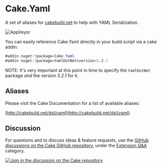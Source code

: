 # Cake.Yaml

A set of aliases for [cakebuild.net](http://cakebuild.net) to help with YAML Serialization.

![AppVeyor](https://ci.appveyor.com/api/projects/status/3ttdasxutw5r8v7d/branch/master?svg=true)

You can easily reference Cake.Yaml directly in your build script via a cake addin:

```csharp
#addin nuget:?package=Cake.Yaml
#addin nuget:?package=YamlDotNet&version=5.2.1
```

NOTE: It's very important at this point in time to specify the `YamlDotNet` package *and* the version _5.2.1_ for it.

## Aliases

Please visit the Cake Documentation for a list of available aliases:

[http://cakebuild.net/dsl/yaml](http://cakebuild.net/dsl/yaml)

## Discussion

For questions and to discuss ideas & feature requests, use the [GitHub discussions on the Cake GitHub repository](https://github.com/cake-build/cake/discussions), under the [Extension Q&A](https://github.com/cake-build/cake/discussions/categories/extension-q-a) category.

[![Join in the discussion on the Cake repository](https://img.shields.io/badge/GitHub-Discussions-green?logo=github)](https://github.com/cake-build/cake/discussions)
